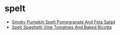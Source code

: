 # spelt

 * [Smoky Pumpkin Spelt Pomegranate And Feta Salad](index/s/smoky-pumpkin-spelt-pomegranate-and-feta-salad.json)
 * [Spelt Spaghetti Vine Tomatoes And Baked Ricotta](index/s/spelt-spaghetti-vine-tomatoes-and-baked-ricotta.json)
